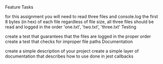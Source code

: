 Feature Tasks

for this assignment you will need to read three files and console.log the first 8 bytes (in hex) of each file
regardless of file size, all three files should be read and logged in the order 'one.txt', 'two.txt', 'three.txt'
Testing

create a test that guarantees that the files are logged in the proper order
create a test that checks for improper file paths
Documentation

create a simple description of your project
create a simple layer of documentation that describes how to use done in jest callbacks
